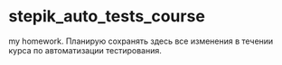 # stepik_auto_tests_course
my homework.
Планирую сохранять здесь все изменения в течении курса по автоматизации тестирования.
